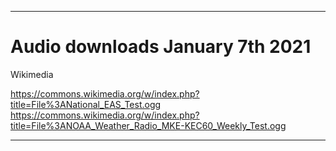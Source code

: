 
***

# Audio downloads January 7th 2021

Wikimedia

https://commons.wikimedia.org/w/index.php?title=File%3ANational_EAS_Test.ogg
https://commons.wikimedia.org/w/index.php?title=File%3ANOAA_Weather_Radio_MKE-KEC60_Weekly_Test.ogg

***

